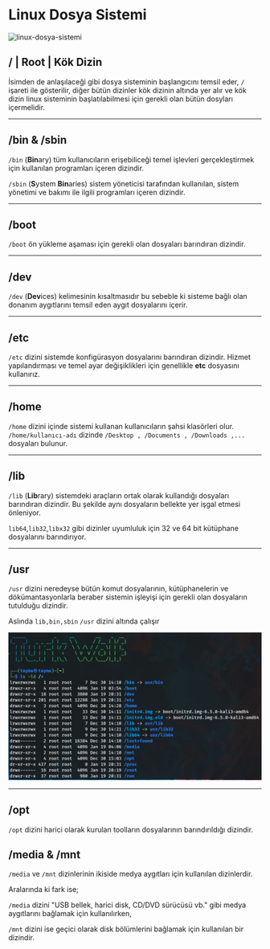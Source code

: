 # Linux Dosya Sistemi

![linux-dosya-sistemi](https://github.com/kaaneeksi/Linux-Dosya-Sistemi-Hiyerarsisi/blob/main/linux-dosya-sistemi.png?raw=true)

## / | Root | Kök Dizin

İsimden de anlaşılaceği gibi dosya sisteminin başlangıcını temsil eder, `/` işareti ile gösterilir, diğer bütün dizinler kök dizinin altında yer alır ve  kök dizin linux sisteminin başlatılabilmesi için gerekli olan bütün dosyları içermelidir.

---

## /bin & /sbin
`/bin`  (**Bin**ary) tüm kullanıcıların erişebiliceği temel işlevleri gerçekleştirmek için kullanılan programları içeren dizindir.

`/sbin`  (**S**ystem **Bin**aries) sistem yöneticisi tarafından kullanılan, sistem yönetimi ve bakımı ile ilgili programları içeren dizindir.

---

## /boot

`/boot` ön yükleme aşaması için gerekli olan dosyaları barındıran dizindir.

---

## /dev

`/dev` (**Dev**ices) kelimesinin kısaltmasıdır bu sebeble ki sisteme bağlı olan donanım aygıtlarını temsil eden aygıt dosyalarını içerir.

---

## /etc

`/etc` dizini sistemde konfigürasyon dosyalarını barındıran dizindir. Hizmet yapılandırması ve temel ayar değişiklikleri için genellikle **etc** dosyasını kullanırız.

---

## /home

 `/home` dizini içinde sistemi kullanan kullanıcıların şahsi klasörleri olur. `/home/kullanıcı-adı` dizinde `/Desktop , /Documents , /Downloads ,...` dosyaları bulunur. 

 ---

 ## /lib

 `/lib` (**Lib**rary) sistemdeki araçların ortak olarak kullandığı dosyaları barındıran dizindir. Bu şekilde aynı dosyaların bellekte yer işgal etmesi önleniyor. 
 
 `lib64`,`lib32`,`libx32` gibi dizinler uyumluluk için 32 ve 64 bit kütüphane dosyalarını barındırıyor.

 ---

 ## /usr

 `/usr` dizini neredeyse bütün komut dosyalarının, kütüphanelerin ve dökümantasyonlarla beraber sistemin işleyişi için gerekli olan dosyaların tutulduğu dizindir. 
 
 Aslında `lib,bin,sbin` `/usr` dizini altında çalışır

 ![usr](https://github.com/kaaneeksi/Linux-Dosya-Sistemi/blob/main/usr-dizini.png?raw=true)

 ---

## /opt

`/opt` dizini harici olarak kurulan toolların dosyalarının barındırıldığı dizindir.

## /media & /mnt

`/media` ve `/mnt` dizinlerinin ikiside medya aygıtları için kullanılan dizinlerdir. 

Aralarında ki fark ise; 

`/media` dizini "USB bellek, harici disk, CD/DVD sürücüsü vb." gibi medya aygıtlarını bağlamak için kullanılırken,

`/mnt` dizini ise geçici olarak disk bölümlerini bağlamak için kullanılan bir dizindir.

 
